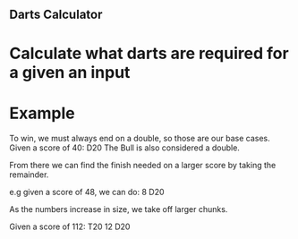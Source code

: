 ## Darts Calculator
# Calculate what darts are required for a given an input
# Example
To win, we must always end on a double, so those are our base cases.
Given a score of  40: D20
The Bull is also considered a double.

From there we can find the finish needed on a larger score by taking the remainder.

e.g given a score of 48, we can do: 8 D20

As the numbers increase in size, we take off larger chunks.

Given a score of 112: T20 12 D20
